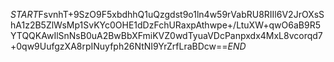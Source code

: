$START$FsvnhT+9SzO9F5xbdhhQ1uQzgdst9o1ln4w59rVabRU8RIIl6V2JrOXsShA1z2B5ZlWsMp1SvKYc0OHE1dDzFchURaxpAthwpe+/LtuXW+qwO6aB9R5YTQQKAwIlSnNsB0uA2BwBbXFmiKVZ0wdTyuaVDcPanpxdx4MxL8vcorqd7+0qw9UufgzXA8rpINuyfph26NtNI9YrZrfLraBDcw==$END$